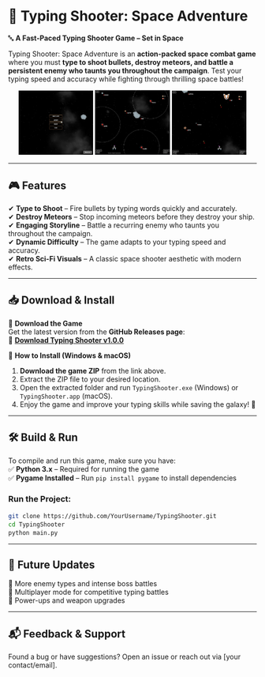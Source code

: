 # 🚀 Typing Shooter: Space Adventure

🔤 **A Fast-Paced Typing Shooter Game – Set in Space**  

Typing Shooter: Space Adventure is an **action-packed space combat game** where you must **type to shoot bullets, destroy meteors, and battle a persistent enemy who taunts you throughout the campaign**. Test your typing speed and accuracy while fighting through thrilling space battles!

<div align="center">  
    <img src="screenshots/screenshot1.jpg" width="30%" alt="Gameplay Screenshot">  
    <img src="screenshots/screenshot2.jpg" width="30%" alt="Meteor Destruction">  
    <img src="screenshots/screenshot3.jpg" width="30%" alt="Boss Battle">  
</div>  

---  

## 🎮 Features  
✔ **Type to Shoot** – Fire bullets by typing words quickly and accurately.  
✔ **Destroy Meteors** – Stop incoming meteors before they destroy your ship.  
✔ **Engaging Storyline** – Battle a recurring enemy who taunts you throughout the campaign.  
✔ **Dynamic Difficulty** – The game adapts to your typing speed and accuracy.  
✔ **Retro Sci-Fi Visuals** – A classic space shooter aesthetic with modern effects.  

---  

## 📥 Download & Install  

🔹 **Download the Game**  
Get the latest version from the **GitHub Releases page**:  
📎 **[Download Typing Shooter v1.0.0](https://github.com/YourUsername/YourRepo/releases/latest/download/TypingShooter.zip)**  

🔹 **How to Install (Windows & macOS)**  
1. **Download the game ZIP** from the link above.  
2. Extract the ZIP file to your desired location.  
3. Open the extracted folder and run `TypingShooter.exe` (Windows) or `TypingShooter.app` (macOS).  
4. Enjoy the game and improve your typing skills while saving the galaxy! 🚀  

---  

## 🛠️ Build & Run  
To compile and run this game, make sure you have:  
✅ **Python 3.x** – Required for running the game  
✅ **Pygame Installed** – Run `pip install pygame` to install dependencies  

### **Run the Project:**  
```sh  
git clone https://github.com/YourUsername/TypingShooter.git  
cd TypingShooter  
python main.py  
```  

---  

## 🎯 Future Updates  
📌 More enemy types and intense boss battles  
📌 Multiplayer mode for competitive typing battles  
📌 Power-ups and weapon upgrades  

---  

## 📬 Feedback & Support  
Found a bug or have suggestions? Open an issue or reach out via [your contact/email].
